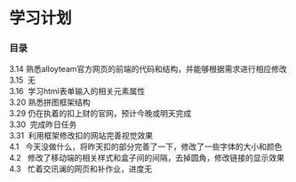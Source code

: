 
学习计划
===========================
### 目录
3.14  熟悉alloyteam官方网页的前端的代码和结构，并能够根据需求进行相应修改<br>
3.15  无<br>
3.16  学习html表单输入的相关元素属性<br>
3.20  熟悉拼图框架结构<br>
3.29  仍在执着的扣上财的官网，预计今晚或明天完成<br>
3.30  完成昨日任务<br>
3.31  利用框架修改扣的网站完善视觉效果<br>
4.1   今天没做什么，将昨天扣的部分完善了一下，修改了一些字体的大小和颜色<br>
4.2   修改了移动端的相关样式和盒子间的间隔，去掉圆角，修改链接的显示效果<br>
4.3   忙着交讯澜的网页和补作业，进度无

